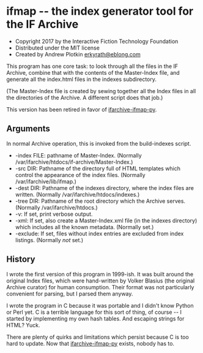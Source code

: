 # ifmap -- the index generator tool for the IF Archive

- Copyright 2017 by the Interactive Fiction Technology Foundation
- Distributed under the MIT license
- Created by Andrew Plotkin <erkyrath@eblong.com>

This program has one core task: to look through all the files in the IF Archive, combine that with the contents of the Master-Index file, and generate all the index.html files in the indexes subdirectory.

(The Master-Index file is created by sewing together all the Index files in all the directories of the Archive. A different script does that job.)

This version has been retired in favor of [ifarchive-ifmap-py][].

[ifarchive-ifmap-py]: https://github.com/iftechfoundation/ifarchive-ifmap-py

## Arguments

In normal Archive operation, this is invoked from the build-indexes script.

- -index FILE: pathname of Master-Index. (Normally /var/ifarchive/htdocs/if-archive/Master-Index.)
- -src DIR: Pathname of the directory full of HTML templates which control the appearance of the index files. (Normally /var/ifarchive/lib/ifmap.)
- -dest DIR: Pathname of the indexes directory, where the index files are written. (Normally /var/ifarchive/htdocs/indexes.)
- -tree DIR: Pathname of the root directory which the Archive serves. (Normally /var/ifarchive/htdocs.)
- -v: If set, print verbose output.
- -xml: If set, also create a Master-Index.xml file (in the indexes directory) which includes all the known metadata. (Normally set.)
- -exclude: If set, files without index entries are excluded from index listings. (Normally *not* set.)

## History

I wrote the first version of this program in 1999-ish. It was built around the original Index files, which were hand-written by Volker Blasius (the original Archive curator) for human consumption. Their format was not particularly convenient for parsing, but I parsed them anyway.

I wrote the program in C because it was portable and I didn't know Python or Perl yet. C is a terrible language for this sort of thing, of course -- I started by implementing my own hash tables. And escaping strings for HTML? Yuck.

There are plenty of quirks and limitations which persist because C is too hard to update. Now that [ifarchive-ifmap-py][] exists, nobody has to.


